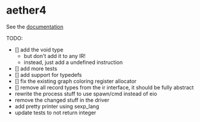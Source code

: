 # aether4

See the [documentation](./docs)

TODO:

- [] add the void type
    - but don't add it to any IR!
    - instead, just add a undefined instruction
- [] add more tests
- [] add support for typedefs
- [] fix the existing graph coloring register allocator
- [] remove all record types from the ir interface, it should be fully abstract
- rewrite the process stuff to use spawn/cmd instead of eio
- remove the changed stuff in the driver
- add pretty printer using sexp_lang
- update tests to not return integer
